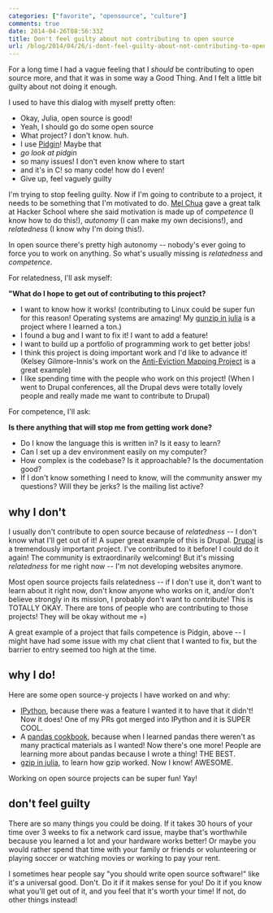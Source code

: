 ```yaml
---
categories: ["favorite", "opensource", "culture"]
comments: true
date: 2014-04-26T08:56:33Z
title: Don't feel guilty about not contributing to open source
url: /blog/2014/04/26/i-dont-feel-guilty-about-not-contributing-to-open-source/
---
```


For a long time I had a vague feeling that I *should* be contributing
to open source more, and that it was in some way a Good Thing. And I
felt a little bit guilty about not doing it enough.

I used to have this dialog with myself pretty often:

* Okay, Julia, open source is good!
* Yeah, I should go do some open source
* What project? I don't know. huh.
* I use [Pidgin](https://www.pidgin.im/)! Maybe that
* *go look at pidgin*
* so many issues! I don't even know where to start
* and it's in C! so many code! how do I even!
* Give up, feel vaguely guilty

<!--more-->

I'm trying to stop feeling guilty. Now if I'm going to contribute to a
project, it needs to be something that I'm motivated to do.
[Mel Chua](http://blog.melchua.com/) gave a great talk at Hacker
School where she said motivation is made up of *competence* (I know
how to do this!), *autonomy* (I can make my own decisions!), and
*relatedness* (I know why I'm doing this!).

In open source there's pretty high autonomy -- nobody's ever going to
force you to work on anything. So what's usually missing is
*relatedness* and *competence*.

For relatedness, I'll ask myself:


**"What do I hope to get out of contributing to this project?**

* I want to know how it works! (contributing to Linux could be super
  fun for this reason! Operating systems are amazing! My
  [gunzip in julia](https://github.com/jvns/gzip.jl) is a project
  where I learned a ton.)
* I found a bug and I want to fix it! I want to add a feature!
* I want to build up a portfolio of programming work to get better
  jobs!
* I think this project is doing important work and I'd like to advance
  it! (Kelsey Gilmore-Innis's work on the
  [Anti-Eviction Mapping Project](http://antievictionmappingproject.net/)
  is a great example)
* I like spending time with the people who work on this project! (When
  I went to Drupal conferences, all the Drupal devs were totally
  lovely people and really made me want to contribute to Drupal)

For competence, I'll ask:

**Is there anything that will stop me from getting work done?**

* Do I know the language this is written in? Is it easy to learn?
* Can I set up a dev environment easily on my computer?
* How complex is the codebase? Is it approachable? Is the
  documentation good?
* If I don't know something I need to know, will the community answer
  my questions? Will they be jerks? Is the mailing list active?

## why I don't

I usually don't contribute to open source because of *relatedness* --
I don't know what I'll get out of it! A super great example of this is
Drupal. [Drupal](https://drupal.org/) is a tremendously important
project. I've contributed to it before! I could do it again! The
community is extraordinarily welcoming! But it's missing *relatedness*
for me right now -- I'm not developing websites anymore.

Most open source projects fails relatedness -- if I don't use it,
don't want to learn about it right now, don't know anyone who works on
it, and/or don't believe strongly in its mission, I probably don't
want to contribute! This is TOTALLY OKAY. There are tons of people who
are contributing to those projects! They will be okay without me =)

A great example of a project that fails competence is Pidgin, above --
I might have had some issue with my chat client that I wanted to fix,
but the barrier to entry seemed too high at the time.

## why I do!

Here are some open source-y projects I have worked on and why:

* [IPython](https://github.com/ipython/ipython), because there was a
  feature I wanted it to have that it didn't! Now it does! One of my
  PRs got merged into IPython and it is SUPER COOL.
* A [pandas cookbook](https://github.com/jvns/pandas-cookbook),
  because when I learned pandas there weren't as many practical
  materials as I wanted! Now there's one more! People are learning
  more about pandas because I wrote a thing! THE BEST.
* [gzip in julia](https://github.com/jvns/gzip.jl), to learn how gzip
  worked. Now I know! AWESOME.

Working on open source projects can be super fun! Yay!

## don't feel guilty

There are so many things you could be doing. If it takes 30 hours of
your time over 3 weeks to fix a network card issue, maybe that's
worthwhile because you learned a lot and your hardware works better!
Or maybe you would rather spend that time with your family or friends
or volunteering or playing soccer or watching movies or working to pay
your rent.

I sometimes hear people say "you should write open source software!"
like it's a universal good. Don't. Do it if it makes sense for you! Do
it if you know what you'll get out of it, and you feel that it's worth
your time! If not, do other things instead!
